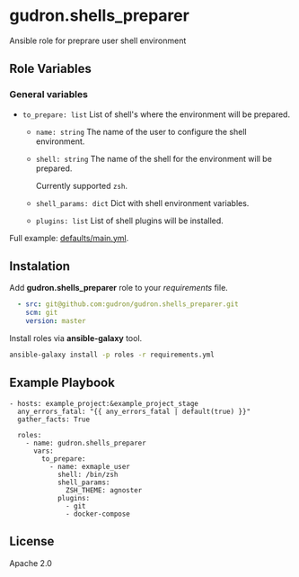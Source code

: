 gudron.shells_preparer
======================

Ansible role for preprare user shell environment

Role Variables
--------------

### General variables
  * `to_prepare: list`
    List of shell's where the environment will be prepared.
    
    * `name: string` 
      The name of the user to configure the shell environment.

    * `shell: string` 
      The name of the shell for the environment will be prepared. 
      
      Currently supported `zsh`.
    
    * `shell_params: dict` 
      Dict with shell environment variables.

    * `plugins: list` 
      List of shell plugins will be installed.

  Full example: [defaults/main.yml](defaults/main.yml).

Instalation
-----------

Add **gudron.shells_preparer** role to your *requirements* file.

```yaml
  - src: git@github.com:gudron/gudron.shells_preparer.git
    scm: git
    version: master
```

Install roles via **ansible-galaxy** tool.

```bash
ansible-galaxy install -p roles -r requirements.yml
```

Example Playbook
----------------

    - hosts: example_project:&example_project_stage
      any_errors_fatal: "{{ any_errors_fatal | default(true) }}"
      gather_facts: True

      roles:
        - name: gudron.shells_preparer
          vars: 
            to_prepare:
              - name: exmaple_user
                shell: /bin/zsh
                shell_params:
                  ZSH_THEME: agnoster
                plugins:
                  - git
                  - docker-compose

License
-------

Apache 2.0
